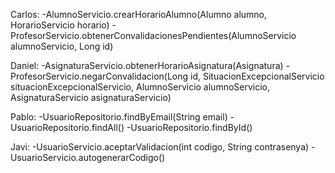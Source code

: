 Carlos:
        -AlumnoServicio.crearHorarioAlumno(Alumno alumno, HorarioServicio horario)
        -ProfesorServicio.obtenerConvalidacionesPendientes(AlumnoServicio alumnoServicio, Long id)
        
Daniel:
        -AsignaturaServicio.obtenerHorarioAsignatura(Asignatura)
        -ProfesorServicio.negarConvalidacion(Long id, SituacionExcepcionalServicio  situacionExcepcionalServicio,
                                              AlumnoServicio alumnoServicio, AsignaturaServicio asignaturaServicio) 
        
Pablo:
        -UsuarioRepositorio.findByEmail(String email)
        -UsuarioRepositorio.findAll()
        -UsuarioRepositorio.findById()
        
Javi:
        -UsuarioServicio.aceptarValidacion(int codigo, String contrasenya)
        -UsuarioServicio.autogenerarCodigo()
        
